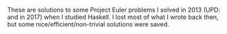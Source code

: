 These are solutions to some Project Euler problems I solved in 2013 (UPD: and in 2017) when I studied Haskell. I lost most of what I wrote back then, but some nice/efficient/non-trivial solutions were saved.